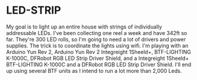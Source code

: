 # LED-STRIP
My goal is to light up an entire house with strings of individually addressable LEDs.
I've been collecting one reel a week and have 342ft so far. They're 300 LED rolls, so 
I'm going to need a lot of drivers and power supplies. The trick is to coordinate the lights
using wifi.
I'm playing with an Arduino Yun Rev 2, Arduino Yun Rev 2
Integreight 1Sheeld+, BTF-LIGHTING K-1000C,
DFRobot RGB LED Strip Driver Shield, and a Integreight 1Sheeld+
BTF-LIGHTING K-1000C and a DFRobot RGB LED Strip Driver Shield.
I'll end up using several BTF units as I intend to run a lot more than 2,000 Leds.


